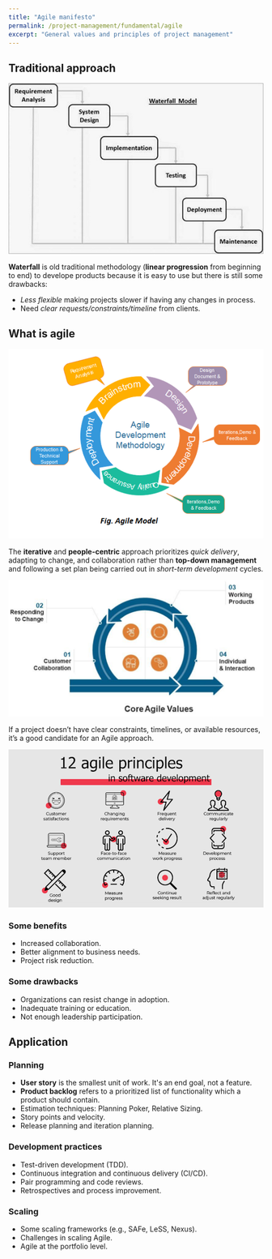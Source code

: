 ```yaml
---
title: "Agile manifesto"
permalink: /project-management/fundamental/agile
excerpt: "General values and principles of project management"
---
```


## Traditional approach

![Waterfall](/assets/images/collection/sdlc_waterfall_model.jpg)

**Waterfall** is old traditional methodology (**linear progression** from beginning to end) to develope products because it is easy to use but there is still some drawbacks:

- *Less flexible* making projects slower if having any changes in process.
- Need *clear requests/constraints/timeline* from clients.

## What is agile

![Agile](/assets/images/collection/software-engineering-agile-model.png)

The **iterative** and **people-centric** approach prioritizes *quick delivery*, adapting to change, and collaboration rather than **top-down management** and following a set plan being carried out in *short-term development* cycles.

![Values](/assets/images/collection/agile-value.png)

If a project doesn’t have clear constraints, timelines, or available resources, it’s a good candidate for an Agile approach.

![Principles](/assets/images/collection/12-agile-principles.png)

### Some benefits

- Increased collaboration.
- Better alignment to business needs.
- Project risk reduction.

### Some drawbacks

- Organizations can resist change in adoption.
- Inadequate training or education.
- Not enough leadership participation.

## Application

### Planning

- **User story** is the smallest unit of work. It's an end goal, not a feature.
- **Product backlog** refers to a prioritized list of functionality which a product should contain.
- Estimation techniques: Planning Poker, Relative Sizing.
- Story points and velocity.
- Release planning and iteration planning.

### Development practices

- Test-driven development (TDD).
- Continuous integration and continuous delivery (CI/CD).
- Pair programming and code reviews.
- Retrospectives and process improvement.

### Scaling

- Some scaling frameworks (e.g., SAFe, LeSS, Nexus).
- Challenges in scaling Agile.
- Agile at the portfolio level.

